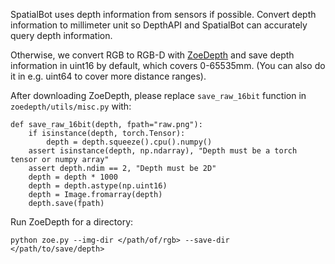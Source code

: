 SpatialBot uses depth information from sensors if possible. Convert depth information to millimeter unit so DepthAPI and SpatialBot can accurately query depth information.

Otherwise, we convert RGB to RGB-D with [ZoeDepth](https://github.com/isl-org/ZoeDepth) and save depth information in uint16 by default, which covers 0-65535mm.
(You can also do it in e.g. uint64 to cover more distance ranges).

After downloading ZoeDepth, please replace ```save_raw_16bit``` function in ```zoedepth/utils/misc.py``` with:
```
def save_raw_16bit(depth, fpath="raw.png"):
    if isinstance(depth, torch.Tensor):
        depth = depth.squeeze().cpu().numpy()
    assert isinstance(depth, np.ndarray), "Depth must be a torch tensor or numpy array"
    assert depth.ndim == 2, "Depth must be 2D"
    depth = depth * 1000
    depth = depth.astype(np.uint16)
    depth = Image.fromarray(depth)
    depth.save(fpath)
```

Run ZoeDepth for a directory:
```
python zoe.py --img-dir </path/of/rgb> --save-dir </path/to/save/depth>
```